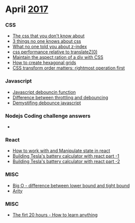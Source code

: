 # April [2017]
[2017]: https://github.com/gistnoor/Links/tree/master/Year

### CSS
* [The css that you don't know about](https://medium.com/@mjtweaver/the-css-that-you-dont-know-about-d5945cea1c94)
* [3 things no one knows about css](https://www.sitepoint.com/3-things-almost-one-knows-css/)
* [What no one told you about z-index](https://philipwalton.com/articles/what-no-one-told-you-about-z-index/)
* [css performance relative to translateZ(0)](http://stackoverflow.com/questions/10814178/css-performance-relative-to-translatez0)
* [Maintain the aspect ration of a div with CSS](http://stackoverflow.com/questions/1495407/maintain-the-aspect-ratio-of-a-div-with-css)
* [How to create hexagonal grids](https://www.codesmite.com/article/how-to-create-pure-css-hexagonal-grids)
* [CSS transform order matters: rightmost operation first](http://stackoverflow.com/questions/27635272/css3-transform-order-matters-rightmost-operation-first) 

### Javascript
* [Javascript debouncin function](https://davidwalsh.name/javascript-debounce-function)
* [Difference between throttling and debouncing](https://css-tricks.com/the-difference-between-throttling-and-debouncing/)
* [Demystifing debounce javascript](https://john-dugan.com/javascript-debounce/)

### Nodejs Coding challenge answers 
* []()

### React
* [How to work with and Manipulate state in react](https://www.sitepoint.com/work-with-and-manipulate-state-in-react/)
* [Building Tesla's battery calculator with react part -1](https://medium.freecodecamp.com/building-teslas-battery-range-calculator-with-react-part-1-2cb7abd8c1ee)
* [Building Tesla's battery calculator with react part -2](https://medium.freecodecamp.com/building-teslas-battery-range-calculator-with-react-part-2-redux-version-2ffe29018eec)

### MISC
*  [Big O - difference between lower bound and tight bound](http://stackoverflow.com/questions/464078/difference-between-lower-bound-and-tight-bound)
* [Arity](https://en.wikipedia.org/wiki/Arity)

### MISC
* [The firt 20 hours - How to learn anything](https://www.youtube.com/watch?v=5MgBikgcWnY)
